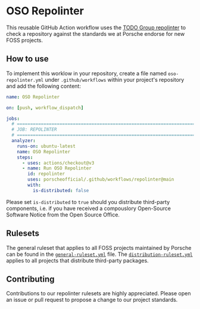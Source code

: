 # OSO Repolinter

This reusable GitHub Action workflow uses the [TODO Group repolinter](https://github.com/todogroup/repolinter) to check a repository against the standards we at Porsche endorse for new FOSS projects.

## How to use

To implement this worklow in your repository, create a file named `oso-repolinter.yml` under `.github/workflows` within your project's repository and add the following content:

```yaml
name: OSO Repolinter

on: [push, workflow_dispatch]

jobs:
  # =============================================================================
  # JOB: REPOLINTER
  # =============================================================================
  analyzer:
    runs-on: ubuntu-latest
    name: OSO Repolinter
    steps:
      - uses: actions/checkout@v3
      - name: Run OSO Repolinter
        id: repolinter
        uses: porscheofficial/.github/workflows/repolinter@main
        with:
          is-distributed: false
```

Please set `is-distributed` to `true` should you distribute third-party components, i.e. if you have received a compouslory Open-Source Software Notice from the Open Source Office.

## Rulesets

The general ruleset that applies to all FOSS projects maintained by Porsche can be found in the [`general-ruleset.yml`](general-ruleset.yml) file.
The [`distribution-ruleset.yml`](distribution-ruleset.yml) applies to all projects that distribute third-party packages.

## Contributing

Contributions to our repolinter rulesets are highly appreciated. Please open an issue or pull request to propose a change to our project standards.
